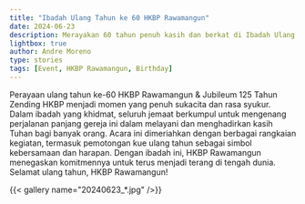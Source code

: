 ```yaml
---
title: "Ibadah Ulang Tahun ke 60 HKBP Rawamangun"
date: 2024-06-23
description: Merayakan 60 tahun penuh kasih dan berkat di Ibadah Ulang Tahun HKBP Rawamangun 2024 & Jubileum 125 Tahun Zending HKBP. Kebersamaan, doa, dan rasa syukur menjadi inti dari perayaan istimewa ini. Semoga semangat pelayanan terus tumbuh untuk memberkati banyak orang.
lightbox: true
author: Andre Moreno
type: stories
tags: [Event, HKBP Rawamangun, Birthday]
---
```



Perayaan ulang tahun ke-60 HKBP Rawamangun & Jubileum 125 Tahun Zending HKBP menjadi momen yang penuh sukacita dan rasa syukur. Dalam ibadah yang khidmat, seluruh jemaat berkumpul untuk mengenang perjalanan panjang gereja ini dalam melayani dan menghadirkan kasih Tuhan bagi banyak orang. Acara ini dimeriahkan dengan berbagai rangkaian kegiatan, termasuk pemotongan kue ulang tahun sebagai simbol kebersamaan dan harapan. Dengan ibadah ini, HKBP Rawamangun menegaskan komitmennya untuk terus menjadi terang di tengah dunia. Selamat ulang tahun, HKBP Rawamangun!

{{< gallery name="20240623_*.jpg" />}}